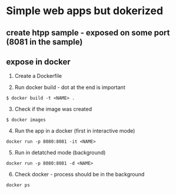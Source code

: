 # Simple web apps but dokerized

## create htpp sample - exposed on some port (8081 in the sample)

## expose in docker

1. Create a Dockerfile

2. Run docker build - dot at the end is important

``` bush
$ docker build -t <NAME> .
```
3. Check if the image was created
``` bush
$ docker images
```
4. Run the app in a docker (first in interactive mode)
``` bush
docker run -p 8080:8081 -it <NAME>
```
5. Run in detatched mode (background)
``` bush
docker run -p 8080:8081 -d <NAME>
```
6. Check docker - process should be in the background
``` bush
docker ps
```
